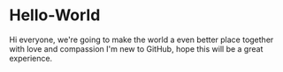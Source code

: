 # Hello-World
Hi everyone, we're going to make the world a even better place together with love and compassion
I'm new to GitHub, hope this will be a great experience.

